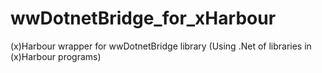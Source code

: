 # wwDotnetBridge_for_xHarbour
(x)Harbour wrapper for wwDotnetBridge library (Using .Net of  libraries in (x)Harbour programs)
